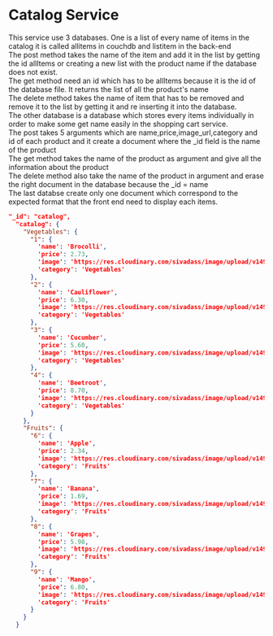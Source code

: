 # Catalog Service

This service use 3 databases. One is a list of every name of items in the catalog it is called allitems in couchdb and listitem in the back-end <br />
The post method takes the name of the item and add it in the list by getting the id allItems or creating a new list with the product name if the database does not exist.<br />
The get method need an id which has to be allItems because it is the id of the database file. It returns the list of all the product's name<br />
The delete method takes the name of item that has to be removed and remove it to the list by getting it and re inserting it into the database.<br />
The other database is a database which stores every items individually in order to make some get name easily in the shopping cart service.<br />
The post takes 5 arguments which are name,price,image_url,category and id of each product and it create a document where the _id field is the name of the product<br />
The get method takes the name of the product as argument and give all the information about the product<br />
The delete method also take the name of the product in argument and erase the right document in the database because the _id = name<br />
The last databse create only one document which correspond to the expected format that the front end need to display each items.
```json
"_id": "catalog",
  "catalog": {
    "Vegetables": {
      "1": {
        'name': 'Brocolli',
        'price': 2.73,
        'image': 'https://res.cloudinary.com/sivadass/image/upload/v1493620046/dummy-products/broccoli.jpg',
        'category': 'Vegetables'
      },
      "2": {
        'name': 'Cauliflower',
        'price': 6.30,
        'image': 'https://res.cloudinary.com/sivadass/image/upload/v1493620046/dummy-products/cauliflower.jpg',
        'category': 'Vegetables'
      },
      "3": {
        'name': 'Cucumber',
        'price': 5.60,
        'image': 'https://res.cloudinary.com/sivadass/image/upload/v1493620046/dummy-products/cucumber.jpg',
        'category': 'Vegetables'
      },
      "4": {
        'name': 'Beetroot',
        'price': 8.70,
        'image': 'https://res.cloudinary.com/sivadass/image/upload/v1493620045/dummy-products/beetroot.jpg',
        'category': 'Vegetables'
      }
    },
    "Fruits": {
      "6": {
        'name': 'Apple',
        'price': 2.34,
        'image': 'https://res.cloudinary.com/sivadass/image/upload/v1493620045/dummy-products/apple.jpg',
        'category': 'Fruits'
      },
      "7": {
        'name': 'Banana',
        'price': 1.69,
        'image': 'https://res.cloudinary.com/sivadass/image/upload/v1493620045/dummy-products/banana.jpg',
        'category': 'Fruits'
      },
      "8": {
        'name': 'Grapes',
        'price': 5.98,
        'image': 'https://res.cloudinary.com/sivadass/image/upload/v1493620045/dummy-products/grapes.jpg',
        'category': 'Fruits'
      },
      "9": {
        'name': 'Mango',
        'price': 6.80,
        'image': 'https://res.cloudinary.com/sivadass/image/upload/v1493620045/dummy-products/mango.jpg',
        'category': 'Fruits'
      }
    }
  }



```
